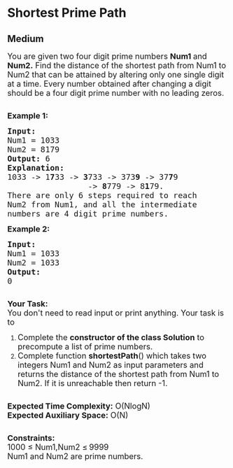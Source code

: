 # Shortest Prime Path
## Medium
<div class="problems_problem_content__Xm_eO"><p><span style="font-size:18px">You are given two four digit prime numbers <strong>Num1 </strong>and <strong>Num2.</strong>&nbsp;Find the distance of the shortest path from Num1 to Num2 that can be attained by altering only one&nbsp;single digit at a time. Every number obtained after changing a digit should be a four digit prime number with no leading zeros.</span></p>

<p><br>
<span style="font-size:18px"><strong>Example 1:</strong></span></p>

<pre style="position: relative;"><span style="font-size:18px"><strong>Input:</strong></span>
<span style="font-size:18px">Num1 = 1033 
Num2 = 8179</span>
<span style="font-size:18px"><strong>Output: </strong></span><span style="font-size:18px">6</span>
<span style="font-size:18px"><strong>Explanation:</strong></span>
<span style="font-size:18px">1033 -&gt; 1<strong>7</strong>33 -&gt; <strong>3</strong>733 -&gt; 373<strong>9</strong> -&gt; 37<strong>7</strong>9
                 -&gt; <strong>8</strong>779 -&gt; 8<strong>1</strong>79.</span>
<span style="font-size:18px">There are only 6 steps required to reach
Num2 from Num1, a</span><span style="font-size:18px">nd all the intermediate
numbers are 4 digit prime numbers.</span><div class="open_grepper_editor" title="Edit &amp; Save To Grepper"></div></pre>

<p><strong><span style="font-size:18px">Example 2:</span></strong></p>

<pre style="position: relative;"><span style="font-size:18px"><strong>Input:</strong></span>
<span style="font-size:18px">Num1 = 1033 
Num2 = 1033</span>
<span style="font-size:18px"><strong>Output:</strong></span>
<span style="font-size:18px">0</span><div class="open_grepper_editor" title="Edit &amp; Save To Grepper"></div></pre>

<p><br>
<span style="font-size:18px"><strong>Your Task:</strong>&nbsp;&nbsp;<br>
You don't need to read input or print anything. Your task is to </span></p>

<ol>
	<li><span style="font-size:18px">Complete the <strong>constructor of the class Solution</strong> to precompute a list of prime numbers.&nbsp;&nbsp;</span></li>
	<li><span style="font-size:18px">Complete&nbsp;function&nbsp;<strong>shortestPath</strong>() which takes two integers&nbsp;Num1 and Num2&nbsp;as input parameters&nbsp;and returns the distance of the shortest path from Num1 to Num2.&nbsp;If it is unreachable then return -1.</span></li>
</ol>

<p><br>
<span style="font-size:18px"><strong>Expected Time Complexity:</strong>&nbsp;O(NlogN)<br>
<strong>Expected Auxiliary Space:</strong>&nbsp;O(N)</span></p>

<p><br>
<span style="font-size:18px"><strong>Constraints:</strong><br>
1000 </span> <span style="font-size:18px">≤ Num1,Num2 </span> <span style="font-size:18px">≤</span> <span style="font-size:18px">9999<br>
Num1 and Num2 are prime numbers.</span></p>
</div>